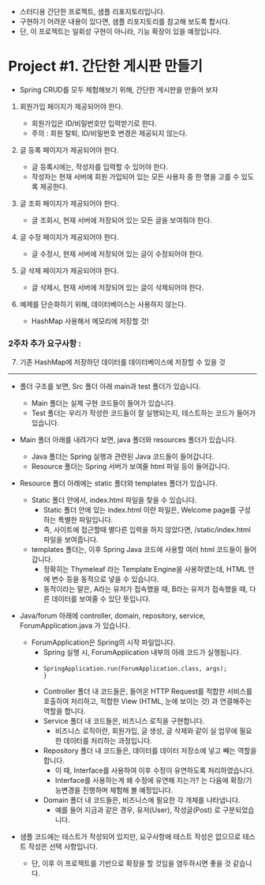 - 스터디용 간단한 프로젝트, 샘플 리포지토리입니다.
- 구현하기 어려운 내용이 있다면, 샘플 리포지토리를 참고해 보도록 합시다.
- 단, 이 프로젝트는 일회성 구현이 아니라, 기능 확장이 있을 예정입니다.

# Project #1. 간단한 게시판 만들기

- Spring CRUD를 모두 체험해보기 위해, 간단한 게시판을 만들어 보자

1. 회원가입 페이지가 제공되어야 한다.
    - 회원가입은 ID/비밀번호만 입력받기로 한다.
    - 주의 : 회원 탈퇴, ID/비밀번호 변경은 제공되지 않는다.
2. 글 등록 페이지가 제공되어야 한다.
    - 글 등록시에는, 작성자를 입력할 수 있어야 한다.
    - 작성자는 현재 서버에 회원 가입되어 있는 모든 사용자 중 한 명을 고를 수 있도록 제공한다.

3. 글 조회 페이지가 제공되어야 한다.
    - 글 조회시, 현재 서버에 저장되어 있는 모든 글을 보여줘야 한다.

4. 글 수정 페이지가 제공되어야 한다.
    - 글 수정시, 현재 서버에 저장되어 있는 글이 수정되어야 한다.

5. 글 삭제 페이지가 제공되어야 한다.
    - 글 삭제시, 현재 서버에 저장되어 있는 글이 삭제되어야 한다.

6. 예제를 단순화하기 위해, 데이터베이스는 사용하지 않는다.
    - HashMap 사용해서 메모리에 저장할 것!

### 2주차 추가 요구사항 :
7. 기존 HashMap에 저장하던 데이터를 데이터베이스에 저장할 수 있을 것

*** 

- 폴더 구조를 보면, Src 폴더 아래 main과 test 폴더가 있습니다.
  - Main 폴더는 실제 구현 코드들이 들어가 있습니다.
  - Test 폴더는 우리가 작성한 코드들이 잘 실행되는지, 테스트하는 코드가 들어가 있습니다.


- Main 폴더 아래를 내려가다 보면, java 폴더와 resources 폴더가 있습니다.
  - Java 폴더는 Spring 실행과 관련된 Java 코드들이 들어갑니다.
  - Resource 폴더는 Spring 서버가 보여줄 html 파일 등이 들어갑니다.


- Resource 폴더 아래에는 static 폴더와 templates 폴더가 있습니다.
  - Static 폴더 안에서, index.html 파일을 찾을 수 있습니다.
    - Static 폴더 안에 있는 index.html 이란 파일은, Welcome page를 구성하는 특별한 파일입니다.
    - 즉, 사이트에 접근할때 별다른 입력을 하지 않았다면, /static/index.html 파일을 보여줍니다.
  - templates 폴더는, 이후 Spring Java 코드에 사용할 여러 html 코드들이 들어갑니다.
    - 정확히는 Thymeleaf 라는 Template Engine을 사용하였는데, HTML 안에 변수 등을 동적으로 넣을 수 있습니다.
    - 동적이라는 말은, A라는 유저가 접속했을 때, B라는 유저가 접속했을 때, 다른 데이터를 보여줄 수 있단 뜻입니다.

- Java/forum 아래에 controller, domain, repository, service, ForumApplication.java 가 있습니다.
  - ForumApplication은 Spring의 시작 파일입니다.
    - Spring 실행 시, ForumApplication 내부의 아래 코드가 실행됩니다.
    - ```public static void main(String[] args) {
      SpringApplication.run(ForumApplication.class, args);
      }
      ```
    - Controller 폴더 내 코드들은, 들어온 HTTP Request를 적합한 서비스를 호출하여 처리하고, 적합한 View (HTML, 눈에 보이는 것) 과 연결해주는 역할을 합니다.
    - Service 폴더 내 코드들은, 비즈니스 로직을 구현합니다.
      - 비즈니스 로직이란, 회원가입, 글 생성, 글 삭제와 같이 실 업무에 필요한 데이터를 처리하는 과정입니다.
    - Repository 폴더 내 코드들은, 데이터를 데이터 저장소에 넣고 빼는 역할을 합니다.
      - 이 때, Interface를 사용하여 이후 수정이 유연하도록 처리하였습니다.
      - Interface를 사용하는게 왜 수정에 유연해 지는가? 는 다음에 확장/기능변경을 진행하며 체험해 볼 예정입니다.
    - Domain 폴더 내 코드들은, 비즈니스에 필요한 각 개체를 나타냅니다.
      - 예를 들어 지금과 같은 경우, 유저(User), 작성글(Post) 로 구분되었습니다.
  

- 샘플 코드에는 테스트가 작성되어 있지만, 요구사항에 테스트 작성은 없으므로 테스트 작성은 선택 사항입니다.
  - 단, 이후 이 프로젝트를 기반으로 확장을 할 것임을 염두하시면 좋을 것 같습니다.